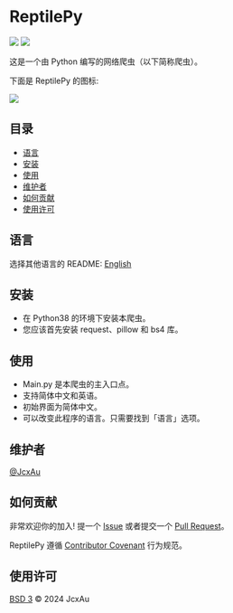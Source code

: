 # ReptilePy
![](https://img.shields.io/badge/编程语言-Python-blue)
![](https://img.shields.io/badge/程序类别-网络爬虫-green)

这是一个由 Python 编写的网络爬虫（以下简称爬虫）。

下面是 ReptilePy 的图标:

![](../img/ReptilePy_icon.ico)

## 目录
  - [语言](#语言)
  - [安装](#安装)
  - [使用](#使用)
  - [维护者](#维护者)
  - [如何贡献](#如何贡献)
  - [使用许可](#使用许可)

## 语言
选择其他语言的 README: [English](README.md)

## 安装
  - 在 Python38 的环境下安装本爬虫。
  - 您应该首先安装 request、pillow 和 bs4 库。

## 使用
  - Main.py 是本爬虫的主入口点。
  - 支持简体中文和英语。
  - 初始界面为简体中文。
  - 可以改变此程序的语言。只需要找到「语言」选项。

## 维护者
[@JcxAu](https://github.com/JcxAu)

## 如何贡献
非常欢迎你的加入! 提一个 [Issue](https://github.com/JcxAu/ReptilePy/issues/new) 或者提交一个 [Pull Request](https://github.com/JcxAu/ReptilePy/pulls)。

ReptilePy 遵循 [Contributor Covenant](https://www.contributor-covenant.org/version/2/1/code_of_conduct/) 行为规范。

## 使用许可
[BSD 3](LICENSE) © 2024 JcxAu
